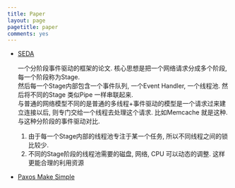 ```yaml
---
title: Paper
layout: page
pagetitle: paper
comments: yes
---
```


- [SEDA][1]

    一个分阶段事件驱动的框架的论文. 核心思想是把一个网络请求分成多个阶段, 每一个阶段称为Stage.  
    然后每一个Stage内部包含一个事件队列, 一个Event Handler, 一个线程池. 然后将不同的Stage 类似Pipe 一样串联起来.  
    与普通的网络模型不同的是普通的多线程+事件驱动的模型是一个请求过来建立连接以后, 则专门交给一个线程去处理这个请求. 比如Memcache 就是这种. 与这种分阶段的事件驱动对比.
    1. 由于每一个Stage内部的线程池专注于某一个任务, 所以不同线程之间的锁比较少.
    2. 不同的Stage阶段的线程池需要的磁盘, 网络, CPU 可以动态的调整. 这样更能合理的利用资源

- [Paxos Make Simple][2]

[1]: http://www.eecs.harvard.edu/~mdw/papers/seda-sosp01.pdf
[2]: http://research.microsoft.com/en-us/um/people/lamport/pubs/paxos-simple.pdf
